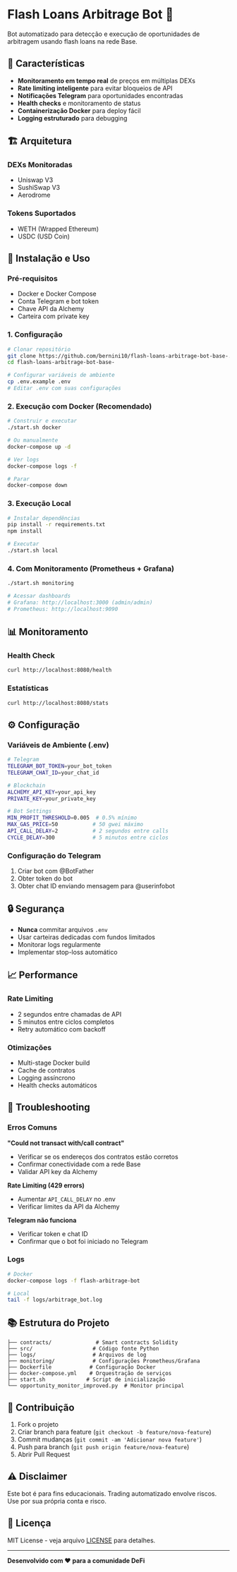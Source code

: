 # Flash Loans Arbitrage Bot 🚀

Bot automatizado para detecção e execução de oportunidades de arbitragem usando flash loans na rede Base.

## 🔧 Características

- **Monitoramento em tempo real** de preços em múltiplas DEXs
- **Rate limiting inteligente** para evitar bloqueios de API
- **Notificações Telegram** para oportunidades encontradas
- **Health checks** e monitoramento de status
- **Containerização Docker** para deploy fácil
- **Logging estruturado** para debugging

## 🏗 Arquitetura

### DEXs Monitoradas
- Uniswap V3
- SushiSwap V3  
- Aerodrome

### Tokens Suportados
- WETH (Wrapped Ethereum)
- USDC (USD Coin)

## 🚀 Instalação e Uso

### Pré-requisitos
- Docker e Docker Compose
- Conta Telegram e bot token
- Chave API da Alchemy
- Carteira com private key

### 1. Configuração

```bash
# Clonar repositório
git clone https://github.com/bernini10/flash-loans-arbitrage-bot-base-.git
cd flash-loans-arbitrage-bot-base-

# Configurar variáveis de ambiente
cp .env.example .env
# Editar .env com suas configurações
```

### 2. Execução com Docker (Recomendado)

```bash
# Construir e executar
./start.sh docker

# Ou manualmente
docker-compose up -d

# Ver logs
docker-compose logs -f

# Parar
docker-compose down
```

### 3. Execução Local

```bash
# Instalar dependências
pip install -r requirements.txt
npm install

# Executar
./start.sh local
```

### 4. Com Monitoramento (Prometheus + Grafana)

```bash
./start.sh monitoring

# Acessar dashboards
# Grafana: http://localhost:3000 (admin/admin)
# Prometheus: http://localhost:9090
```

## 📊 Monitoramento

### Health Check
```bash
curl http://localhost:8080/health
```

### Estatísticas
```bash
curl http://localhost:8080/stats
```

## ⚙️ Configuração

### Variáveis de Ambiente (.env)

```bash
# Telegram
TELEGRAM_BOT_TOKEN=your_bot_token
TELEGRAM_CHAT_ID=your_chat_id

# Blockchain
ALCHEMY_API_KEY=your_api_key
PRIVATE_KEY=your_private_key

# Bot Settings
MIN_PROFIT_THRESHOLD=0.005  # 0.5% mínimo
MAX_GAS_PRICE=50           # 50 gwei máximo
API_CALL_DELAY=2           # 2 segundos entre calls
CYCLE_DELAY=300            # 5 minutos entre ciclos
```

### Configuração do Telegram

1. Criar bot com @BotFather
2. Obter token do bot
3. Obter chat ID enviando mensagem para @userinfobot

## 🔒 Segurança

- **Nunca** commitar arquivos `.env`
- Usar carteiras dedicadas com fundos limitados
- Monitorar logs regularmente
- Implementar stop-loss automático

## 📈 Performance

### Rate Limiting
- 2 segundos entre chamadas de API
- 5 minutos entre ciclos completos
- Retry automático com backoff

### Otimizações
- Multi-stage Docker build
- Cache de contratos
- Logging assíncrono
- Health checks automáticos

## 🐛 Troubleshooting

### Erros Comuns

**"Could not transact with/call contract"**
- Verificar se os endereços dos contratos estão corretos
- Confirmar conectividade com a rede Base
- Validar API key da Alchemy

**Rate Limiting (429 errors)**
- Aumentar `API_CALL_DELAY` no .env
- Verificar limites da API da Alchemy

**Telegram não funciona**
- Verificar token e chat ID
- Confirmar que o bot foi iniciado no Telegram

### Logs

```bash
# Docker
docker-compose logs -f flash-arbitrage-bot

# Local
tail -f logs/arbitrage_bot.log
```

## 📚 Estrutura do Projeto

```
├── contracts/              # Smart contracts Solidity
├── src/                   # Código fonte Python
├── logs/                  # Arquivos de log
├── monitoring/            # Configurações Prometheus/Grafana
├── Dockerfile            # Configuração Docker
├── docker-compose.yml    # Orquestração de serviços
├── start.sh             # Script de inicialização
└── opportunity_monitor_improved.py  # Monitor principal
```

## 🤝 Contribuição

1. Fork o projeto
2. Criar branch para feature (`git checkout -b feature/nova-feature`)
3. Commit mudanças (`git commit -am 'Adicionar nova feature'`)
4. Push para branch (`git push origin feature/nova-feature`)
5. Abrir Pull Request

## ⚠️ Disclaimer

Este bot é para fins educacionais. Trading automatizado envolve riscos. Use por sua própria conta e risco.

## 📄 Licença

MIT License - veja arquivo [LICENSE](LICENSE) para detalhes.

---

**Desenvolvido com ❤️ para a comunidade DeFi**
